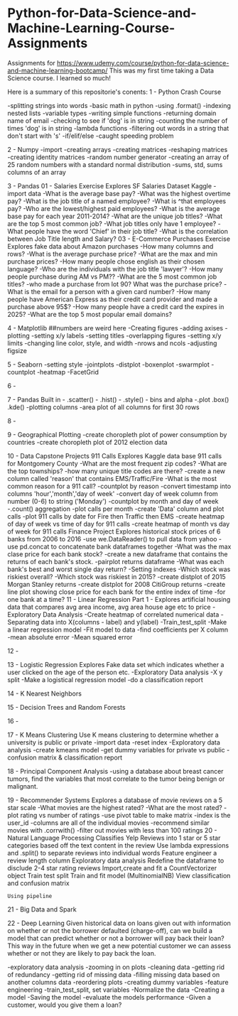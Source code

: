 # Python-for-Data-Science-and-Machine-Learning-Course-Assignments
Assignments for https://www.udemy.com/course/python-for-data-science-and-machine-learning-bootcamp/
This was my first time taking a Data Science course. I learned so much!

Here is a summary of this repositorie's conents:
1 - Python Crash Course
	
  -splitting strings into words
  -basic math in python
  -using .format()
  -indexing nested lists
  -variable types
  -writing simple functions
    -returning domain name of email
    -checking to see if 'dog' is in string
    -counting the number of times 'dog' is in string
  -lambda functions
    -filtering out words in a string that don't start with 's'
  -if/elif/else
    -caught speeding problem


2 - Numpy
	-import
	-creating arrays
	-creating matrices
	-reshaping matrices
	-creating identity matrices
	-random number generator
	-creating an array of 25 random numbers with a standard normal distribution
	-sums, std, sums columns of an array
	

3 - Pandas 
	01 - Salaries Exercise
		Explores SF Salaries Dataset Kaggle
			-import data
			-What is the average base pay?
			-What was the highest overtime pay?
			-What is the job title of a named employee?
			-What is ^that employees pay?
			-Who are the lowest/highest paid employees?
			-What is the average base pay for each year 2011-2014?
			-What are the unique job titles?
			-What are the top 5 most common job?
			-What job titles only have 1 employee?
			-What people have the word 'Chief' in their job title?
			-What is the correlation between Job Title length and Salary?
	03 - E-Commerce Purchases Exercise
		Explores fake data about Amazon purchases
			-How many columns and rows?
			-What is the average purchase price?
			-What are the max and min purchase prices?
			-How many people chose english as their chosen language?
			-Who are the individuals with the job title 'lawyer'?
			-How many people purchase during AM vs PM??
			-What are the 5 most common job titles?
			-who made a purchase from lot 90? What was the purchase price?
			-What is the email for a person with a given card number?
			-How many people have American Express as their credit card provider and made a purchase above 95$?
			-How many people have a credit card the expires in 2025?
			-What are the top 5 most popular email domains?
	

4 - Matplotlib ##numbers are weird here
	-Creating figures
	-adding axises
	-plotting
	-setting x/y labels
	-setting titles
	-overlapping figures
	-setting x/y limits
	-changing line color, style, and width
	-nrows and ncols
	-adjusting figsize

5 - Seaborn
	-setting style
	-jointplots
	-distplot
	-boxenplot
	-swarmplot
	-countplot
	-heatmap
	-FacetGrid

6 - 

7 - Pandas Built in
	- .scatter()
	- .hist()
	- .style()
	- bins and alpha
	-.plot
		.box()
		.kde()
	-plotting columns
	-area plot of all columns for first 30 rows

8 -

9 - Geographical Plotting
	-create choropleth plot of power consumption by countries
	-create choropleth plot of 2012 election data

10 - Data Capstone Projects
	911 Calls
		Explores Kaggle data base 911 calls for Montgomery County
		-What are the most frequent zip codes?
		-What are the top townships?
		-how many unique title codes are there?
		-create a new column called 'reason' that contains EMS/Traffic/Fire
		-What is the most common reason for a 911 call?
		-countplot by reason
		-convert timestamp into columns 'hour','month','day of week'
		-convert day of week column from number (0-6) to string ('Monday')
		-countplot by month and day of week
		-.count() aggregation
		-plot calls per month
		-create 'Data' column and plot calls
		-plot 911 calls by date for Fire then Traffic then EMS
		-create heatmap of day of week vs time of day for 911 calls
		-create heatmap of month vs day of week for 911 calls
	Finance Project
		Explores historical stock prices of 6 banks from 2006 to 2016
		-use we.DataReader() to pull data from yahoo
		-use pd.concat to concatenate bank dataframes together
		-What was the max clase price for each bank stock?
		-create a new dataframe that contains the returns of each bank's stock.
		-pairplot returns dataframe
		-What was each bank's best and worst single day return?
		-Setting indexes
		-Which stock was riskiest overall? 
		-Which stock was riskiest in 2015?
		-create distplot of 2015 Morgan Stanley returns
		-create distplot for 2008 CitiGroup returns
		-create line plot showing close price for each bank for the entire index of time
		-for one bank at a time?
11 - Linear Regression
	Part 1 - Explores artificial housing data that compares avg area income, avg area house age etc to price
	-Exploratory Data Analysis
	-Create heatmap of correlated numerical data
	-Separating data into X(columns - label) and y(label)
	-Train_test_split
	-Make a linear regression model
	-Fit model to data
	-find coefficients per X column
	-mean absolute error
	-Mean squared error
	

12 - 

13 - Logistic Regression
	Explores Fake data set which indicates whether a user clicked on the age of the person etc.
	-Exploratory Data analysis
	-X y split
	-Make a logistical regression model
	-do a classification report

14 - K Nearest Neighbors

15 - Decision Trees and Random Forests

16 - 

17 - K Means Clustering
	Use K means clustering to determine whether a university is public or private
	-import data
	-reset index
	-Exploratory data analysis
	-create kmeans model
	-get dummy variables for private vs public
	-confusion matrix & classification report

18 - Principal Component Analysis
	-using a database about breast cancer tumors, find the variables that most correlate to the tumor being benign or malignant.

19 - Recommender Systems
	Explores a database of movie reviews on a 5 star scale
	-What movies are the highest rated?
	-What are the most rated?
	-plot rating vs number of ratings
	-use pivot table to make matrix
		-index is the user_id
		-columns are all of the individual movies
	-recommend similar movies with .corrwith()
		-filter out movies with less than 100 ratings
20 - Natural Language Processing
	Classifies Yelp Reviews into 1 star or 5 star categories based off the text content in the review
	Use lambda expressions and .split() to separate reviews into individual words
	Feature engineer a review length column
	Exploratory data analysis
	Redefine the dataframe to disclude 2-4 star rating reviews
	Import,create and fit a CountVectorizer object
	Train test split
	Train and fit model (MultinomialNB)
	View classification and confusion matrix
	
	Using pipeline

21 - Big Data and Spark

22 - Deep Learning
	Given historical data on loans given out with information on whether or not the borrower defaulted (charge-off), can we build a model that can predict whether or not a borrower will pay back their loan? This way in the future when we get a new potential customer we can assess whether or not they are likely to pay back the loan.
	
-exploratory data analysis
-zooming in on plots
-cleaning data
  -getting rid of redundancy
  -getting rid of missing data
  -filling missing data based on another columns data
-reordering plots
-creating dummy variables
-feature engineering
-train_test_split, set variables
-Normalize the data
-Creating a model
-Saving the model
-evaluate the models performance
-Given a customer, would you give them a loan?


